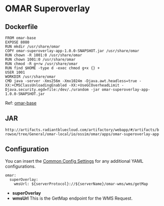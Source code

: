 # OMAR Superoverlay

## Dockerfile
```
FROM omar-base
EXPOSE 8080
RUN mkdir /usr/share/omar
COPY omar-superoverlay-app-1.0.0-SNAPSHOT.jar /usr/share/omar
RUN chown -R 1001:0 /usr/share/omar
RUN chown 1001:0 /usr/share/omar
RUN chmod -R g+rw /usr/share/omar
RUN find $HOME -type d -exec chmod g+x {} +
USER 1001
WORKDIR /usr/share/omar
CMD java -server -Xms256m -Xmx1024m -Djava.awt.headless=true -XX:+CMSClassUnloadingEnabled -XX:+UseGCOverheadLimit -Djava.security.egd=file:/dev/./urandom -jar omar-superoverlay-app-1.0.0-SNAPSHOT.jar
```
Ref: [omar-base](../../../omar-base/docs/install-guide/omar-base/)

## JAR
`http://artifacts.radiantbluecloud.com/artifactory/webapp/#/artifacts/browse/tree/General/omar-local/io/ossim/omar/apps/omar-superoverlay-app`

## Configuration

You can insert the [Common Config Settings](../../../omar-common/docs/install-guide/omar-common/#common-config-settings) for any additional YAML configurations.

```
omar:
  superOverlay:
    wmsUrl: ${serverProtocol}://${serverName}/omar-wms/wms/getMap
```

* **superOverlay**
 * **wmsUrl** This is the GetMap endpoint for the WMS Request.

 